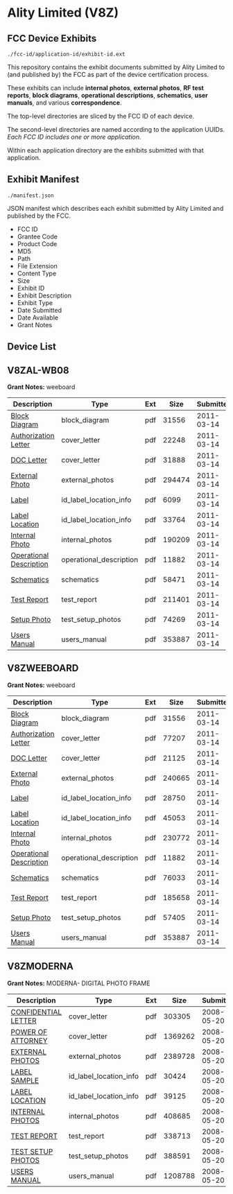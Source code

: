 # Ality Limited (V8Z)
## FCC Device Exhibits

```
./fcc-id/application-id/exhibit-id.ext
```

This repository contains the exhibit documents submitted by Ality Limited to (and published by) the FCC as part of the device certification process.

These exhibits can include **internal photos**, **external photos**, **RF test reports**, **block diagrams**, **operational descriptions**, **schematics**, **user manuals**, and various **correspondence**.

The top-level directories are sliced by the FCC ID of each device.

The second-level directories are named according to the application UUIDs. *Each FCC ID includes one or more application.*

Within each application directory are the exhibits submitted with that application. 

## Exhibit Manifest

```
./manifest.json
```

JSON manifest which describes each exhibit submitted by Ality Limited and published by the FCC.

- FCC ID
- Grantee Code
- Product Code
- MD5
- Path
- File Extension
- Content Type
- Size
- Exhibit ID
- Exhibit Description
- Exhibit Type
- Date Submitted
- Date Available
- Grant Notes

## Device List
## V8ZAL-WB08
**Grant Notes:** weeboard

| Description | Type | Ext | Size | Submitted | Available |
| ----------- | ---- | --- | ---- | --------- | --------- |
| [Block Diagram](V8ZAL-WB08/37ee6f9b60611ed7f6ad336bdb98c63c/1431628.pdf) | block_diagram | pdf | 31556 | 2011-03-14 | 2011-03-14 |
| [Authorization Letter](V8ZAL-WB08/37ee6f9b60611ed7f6ad336bdb98c63c/1431629.pdf) | cover_letter | pdf | 22248 | 2011-03-14 | 2011-03-14 |
| [DOC Letter](V8ZAL-WB08/37ee6f9b60611ed7f6ad336bdb98c63c/1431639.pdf) | cover_letter | pdf | 31888 | 2011-03-14 | 2011-03-14 |
| [External Photo](V8ZAL-WB08/37ee6f9b60611ed7f6ad336bdb98c63c/1431630.pdf) | external_photos | pdf | 294474 | 2011-03-14 | 2011-03-14 |
| [Label](V8ZAL-WB08/37ee6f9b60611ed7f6ad336bdb98c63c/1431631.pdf) | id_label_location_info | pdf | 6099 | 2011-03-14 | 2011-03-14 |
| [Label Location](V8ZAL-WB08/37ee6f9b60611ed7f6ad336bdb98c63c/1431632.pdf) | id_label_location_info | pdf | 33764 | 2011-03-14 | 2011-03-14 |
| [Internal Photo](V8ZAL-WB08/37ee6f9b60611ed7f6ad336bdb98c63c/1431633.pdf) | internal_photos | pdf | 190209 | 2011-03-14 | 2011-03-14 |
| [Operational Description](V8ZAL-WB08/37ee6f9b60611ed7f6ad336bdb98c63c/1431634.pdf) | operational_description | pdf | 11882 | 2011-03-14 | 2011-03-14 |
| [Schematics](V8ZAL-WB08/37ee6f9b60611ed7f6ad336bdb98c63c/1431635.pdf) | schematics | pdf | 58471 | 2011-03-14 | 2011-03-14 |
| [Test Report](V8ZAL-WB08/37ee6f9b60611ed7f6ad336bdb98c63c/1431636.pdf) | test_report | pdf | 211401 | 2011-03-14 | 2011-03-14 |
| [Setup Photo](V8ZAL-WB08/37ee6f9b60611ed7f6ad336bdb98c63c/1431637.pdf) | test_setup_photos | pdf | 74269 | 2011-03-14 | 2011-03-14 |
| [Users Manual](V8ZAL-WB08/37ee6f9b60611ed7f6ad336bdb98c63c/1431638.pdf) | users_manual | pdf | 353887 | 2011-03-14 | 2011-03-14 |
## V8ZWEEBOARD
**Grant Notes:** weeboard

| Description | Type | Ext | Size | Submitted | Available |
| ----------- | ---- | --- | ---- | --------- | --------- |
| [Block Diagram](V8ZWEEBOARD/ded7ae475c902ccf4cb0f69e0d667bd6/1431628.pdf) | block_diagram | pdf | 31556 | 2011-03-14 | 2011-03-14 |
| [Authorization Letter](V8ZWEEBOARD/ded7ae475c902ccf4cb0f69e0d667bd6/1431641.pdf) | cover_letter | pdf | 77207 | 2011-03-14 | 2011-03-14 |
| [DOC Letter](V8ZWEEBOARD/ded7ae475c902ccf4cb0f69e0d667bd6/1431651.pdf) | cover_letter | pdf | 21125 | 2011-03-14 | 2011-03-14 |
| [External Photo](V8ZWEEBOARD/ded7ae475c902ccf4cb0f69e0d667bd6/1431642.pdf) | external_photos | pdf | 240665 | 2011-03-14 | 2011-03-14 |
| [Label](V8ZWEEBOARD/ded7ae475c902ccf4cb0f69e0d667bd6/1431643.pdf) | id_label_location_info | pdf | 28750 | 2011-03-14 | 2011-03-14 |
| [Label Location](V8ZWEEBOARD/ded7ae475c902ccf4cb0f69e0d667bd6/1431644.pdf) | id_label_location_info | pdf | 45053 | 2011-03-14 | 2011-03-14 |
| [Internal Photo](V8ZWEEBOARD/ded7ae475c902ccf4cb0f69e0d667bd6/1431645.pdf) | internal_photos | pdf | 230772 | 2011-03-14 | 2011-03-14 |
| [Operational Description](V8ZWEEBOARD/ded7ae475c902ccf4cb0f69e0d667bd6/1431634.pdf) | operational_description | pdf | 11882 | 2011-03-14 | 2011-03-14 |
| [Schematics](V8ZWEEBOARD/ded7ae475c902ccf4cb0f69e0d667bd6/1431647.pdf) | schematics | pdf | 76033 | 2011-03-14 | 2011-03-14 |
| [Test Report](V8ZWEEBOARD/ded7ae475c902ccf4cb0f69e0d667bd6/1431648.pdf) | test_report | pdf | 185658 | 2011-03-14 | 2011-03-14 |
| [Setup Photo](V8ZWEEBOARD/ded7ae475c902ccf4cb0f69e0d667bd6/1431649.pdf) | test_setup_photos | pdf | 57405 | 2011-03-14 | 2011-03-14 |
| [Users Manual](V8ZWEEBOARD/ded7ae475c902ccf4cb0f69e0d667bd6/1431638.pdf) | users_manual | pdf | 353887 | 2011-03-14 | 2011-03-14 |
## V8ZMODERNA
**Grant Notes:** MODERNA- DIGITAL PHOTO FRAME

| Description | Type | Ext | Size | Submitted | Available |
| ----------- | ---- | --- | ---- | --------- | --------- |
| [CONFIDENTIAL LETTER](V8ZMODERNA/e17ad332abeb7a10d077235287d79709/944022.pdf) | cover_letter | pdf | 303305 | 2008-05-20 | 2008-05-21 |
| [POWER OF ATTORNEY](V8ZMODERNA/e17ad332abeb7a10d077235287d79709/944023.pdf) | cover_letter | pdf | 1369262 | 2008-05-20 | 2008-05-21 |
| [EXTERNAL PHOTOS](V8ZMODERNA/e17ad332abeb7a10d077235287d79709/944018.pdf) | external_photos | pdf | 2389728 | 2008-05-20 | 2008-05-21 |
| [LABEL SAMPLE](V8ZMODERNA/e17ad332abeb7a10d077235287d79709/944019.pdf) | id_label_location_info | pdf | 30424 | 2008-05-20 | 2008-05-21 |
| [LABEL LOCATION](V8ZMODERNA/e17ad332abeb7a10d077235287d79709/944020.pdf) | id_label_location_info | pdf | 39125 | 2008-05-20 | 2008-05-21 |
| [INTERNAL PHOTOS](V8ZMODERNA/e17ad332abeb7a10d077235287d79709/944021.pdf) | internal_photos | pdf | 408685 | 2008-05-20 | 2008-05-21 |
| [TEST REPORT](V8ZMODERNA/e17ad332abeb7a10d077235287d79709/944024.pdf) | test_report | pdf | 338713 | 2008-05-20 | 2008-05-21 |
| [TEST SETUP PHOTOS](V8ZMODERNA/e17ad332abeb7a10d077235287d79709/944025.pdf) | test_setup_photos | pdf | 388591 | 2008-05-20 | 2008-05-21 |
| [USERS MANUAL](V8ZMODERNA/e17ad332abeb7a10d077235287d79709/944026.pdf) | users_manual | pdf | 1208788 | 2008-05-20 | 2008-05-21 |
